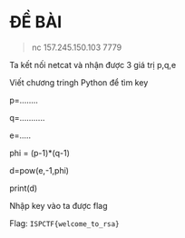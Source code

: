 # ĐỀ BÀI

> nc 157.245.150.103 7779

Ta kết nối netcat và nhận được 3 giá trị p,q,e

Viết chương tringh Python để tìm key

p=........

q=...........

e=.....

phi = (p-1)*(q-1)

d=pow(e,-1,phi)

print(d)

Nhập key vào ta được flag

Flag: `ISPCTF{welcome_to_rsa}`
